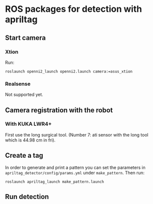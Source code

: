 # ROS packages for detection with apriltag

## Start camera

### Xtion

Run: 

```
roslaunch openni2_launch openni2.launch camera:=asus_xtion
```


### Realsense

Not supported yet.

## Camera registration with the robot

### With KUKA LWR4+

First use the long surgical tool. (Number 7: ati sensor with the long tool which is 44.98 cm in fri).

## Create a tag

In order to generate and print a pattern you can set the parameters in `apriltag_detector/config/params.yml` under `make_pattern`. Then run:

```
roslaunch apriltag_launch make_pattern.launch
```

## Run detection
